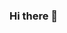 ### Hi there 👋

<!--
**A-K-O-R-A/A-K-O-R-A** is a ✨ _special_ ✨ repository because its `README.md` (this file) appears on your GitHub profile.

![Metrics](https://github.com/A-K-O-R-A/A-K-O-R-A/blob/master/github-metrics.svg)


Here are some ideas to get you started:

- 🔭 I’m currently working on ...
- 🌱 I’m currently learning ...
- 👯 I’m looking to collaborate on ...
- 🤔 I’m looking for help with ...
- 💬 Ask me about ...
- 📫 How to reach me: ...
- 😄 Pronouns: ...
- ⚡ Fun fact: ...
-->
